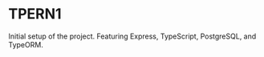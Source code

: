 # TPERN1

Initial setup of the project.  Featuring Express, TypeScript, PostgreSQL, and TypeORM.




